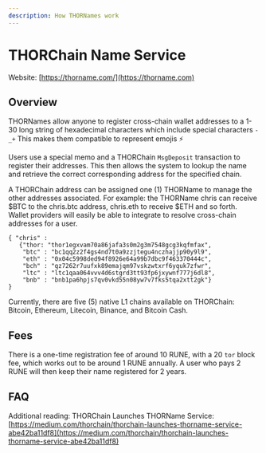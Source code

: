 ```yaml
---
description: How THORNames work
---
```


# THORChain Name Service

Website: [https://thorname.com/](https://thorname.com)

## Overview

THORNames allow anyone to register cross-chain wallet addresses to a 1-30 long string of hexadecimal characters which include special characters `-_+` This makes them compatible to represent emojis ⚡️

Users use a special memo and a THORChain `MsgDeposit` transaction to register their addresses. This then allows the system to lookup the name and retrieve the correct corresponding address for the specified chain.

A THORChain address can be assigned one (1) THORName to manage the other addresses associated. For example: the THORName chris can receive $BTC to the chris.btc address, chris.eth to receive $ETH and so forth. Wallet providers will easily be able to integrate to resolve cross-chain addresses for a user.

```
{ "chris" :
   {"thor: "thor1egxvam70a86jafa3s0m2g3m7548gcg3kqfmfax",
    "btc" : "bc1qq2z2f4gs4nd7t0a9zzjtegu4nczhajjp90y9l9", 
    "eth" : "0x04c5998ded94f8926e64a99b7dbc9f463370444c", 
    "bch" : "qz7262r7uufxk89emajqm97vskzwtxrf6yquk7zfwr",
    "ltc" : "ltc1qaa064vvv4d6stgrd3tt93fp6jxywnf777j6dl8", 
    "bnb" : "bnb1pa6hpjs7qv0vkd55n08yw7v7fks5tqa2xtt2gk"}
}
```

Currently, there are five (5) native L1 chains available on THORChain: Bitcoin, Ethereum, Litecoin, Binance, and Bitcoin Cash.

## Fees

There is a one-time registration fee of around 10 RUNE, with a 20 `tor` block fee, which works out to be around 1 RUNE annually. A user who pays 2 RUNE will then keep their name registered for 2 years.

## FAQ

Additional reading: THORChain Launches THORName Service: [https://medium.com/thorchain/thorchain-launches-thorname-service-abe42ba11df8](https://medium.com/thorchain/thorchain-launches-thorname-service-abe42ba11df8)

